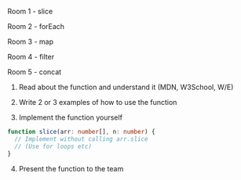 Room 1 - slice

Room 2 - forEach

Room 3 - map

Room 4 - filter

Room 5 - concat

1. Read about the function and understand it (MDN, W3School, W/E)

2. Write 2 or 3 examples of how to use the function

3. Implement the function yourself

```typescript
function slice(arr: number[], n: number) {
  // Implement without calling arr.slice
  // (Use for loops etc)
}
```

4. Present the function to the team
